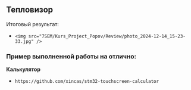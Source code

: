 ## Тепловизор

Итоговый результат:

- `<img src="7SEM/Kurs_Project_Popov/Review/photo_2024-12-14_15-23-33.jpg" />`

### Пример выполненной работы на отлично:
**Калькулятор**

- `https://github.com/xincas/stm32-touchscreen-calculator`
